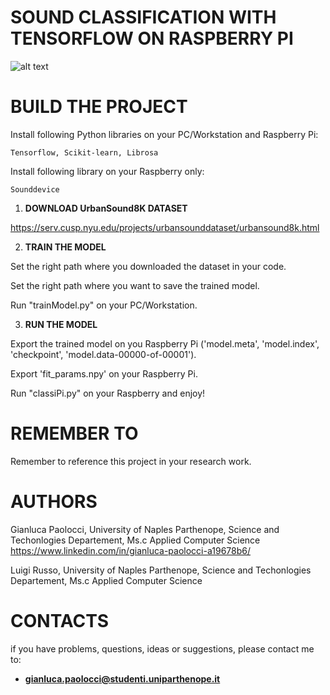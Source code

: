 # SOUND CLASSIFICATION WITH TENSORFLOW ON RASPBERRY PI

![alt text](https://raw.githubusercontent.com/GianlucaPaolocci/Sound-classification-on-Raspberry-Pi-with-Tensorflow/master/img/Immagine.png)

#  BUILD THE PROJECT

  Install following Python libraries on your PC/Workstation and Raspberry Pi:
  
    Tensorflow, Scikit-learn, Librosa
  
  Install following library on your Raspberry only:
  
    Sounddevice

1. **DOWNLOAD UrbanSound8K DATASET**

  https://serv.cusp.nyu.edu/projects/urbansounddataset/urbansound8k.html

2. **TRAIN THE MODEL**

  Set the right path where you downloaded the dataset in your code.

  Set the right path where you want to save the trained model.

  Run "trainModel.py" on your PC/Workstation.

3. **RUN THE MODEL**

  Export the trained model on you Raspberry Pi ('model.meta', 'model.index', 'checkpoint', 'model.data-00000-of-00001').
  
  Export 'fit_params.npy' on your Raspberry Pi.

  Run "classiPi.py" on your Raspberry and enjoy!

# REMEMBER TO

  Remember to reference this project in your research work.

# AUTHORS
 
  Gianluca Paolocci, University of Naples Parthenope, Science and Techonlogies Departement, Ms.c Applied Computer Science
  https://www.linkedin.com/in/gianluca-paolocci-a19678b6/
  
  Luigi Russo, University of Naples Parthenope, Science and Techonlogies Departement, Ms.c Applied Computer Science
  
# CONTACTS

  if you have problems, questions, ideas or suggestions, please contact me to:
  - **gianluca.paolocci@studenti.uniparthenope.it**
  
 <a href="http://www.reliablecounter.com" target="_blank"><img src="http://www.reliablecounter.com/count.php?page=https://github.com/GianlucaPaolocci/Sound-classification-on-Raspberry-Pi-with-Tensorflow&digit=style/plain/29/&reloads=1" alt="" title="" border="0"></a><br /><a href="http://" target="_blank" style="font-family: Geneva, Arial; font-size: 9px; color: #330010; text-decoration: none;"></a>


